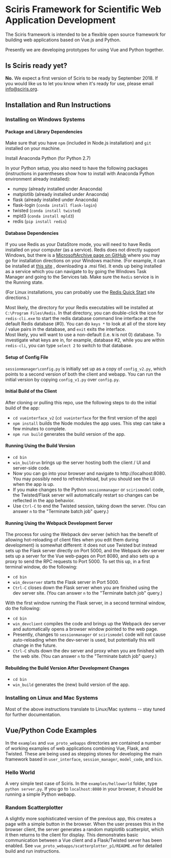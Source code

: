 # Sciris Framework for Scientific Web Application Development

The Sciris framework is intended to be a flexible open source framework
for building web applications based on Vue.js and Python.

Presently we are developing prototypes for using Vue and Python
together.

## Is Sciris ready yet?

**No.** We expect a first version of Sciris to be ready by September 2018. If you would like us to let you know when it's ready for use, please email info@sciris.org.


## Installation and Run Instructions

### Installing on Windows Systems

#### Package and Library Dependencies

Make sure that you have `npm` (included in Node.js installation) and
`git` installed on your machine.  

Install Anaconda Python (for Python 2.7)

In your Python setup, you also need to have the following packages (instructions
in parentheses show how to install with Anaconda Python environment already
installed):
* numpy (already installed under Anaconda)
* matplotlib (already installed under Anaconda)
* flask (already installed under Anaconda)
* flask-login (`conda install flask-login`)
* twisted (`conda install twisted`)
* mpld3 (`conda install mpld3`)
* redis (`pip install redis`)

#### Database Dependencies

If you use Redis as your DataStore mode, you will need to have Redis installed
on your computer (as a service).  Redis does not directly support Windows,
but there is a [MicrosoftArchive page on GitHub](https://github.com/MicrosoftArchive/redis)
where you may go for installation directions on your Windows machine.
(For example, it can be installed at [this site](https://github.com/MicrosoftArchive/redis/releases)
, downloading a .msi file).  It
ends up being installed as a service which you can navigate to by going
the Windows Task Manager and going to the Services tab.  Make sure the `Redis`
service is in the Running state.

(For Linux installations, you can probably use the
[Redis Quick Start](https://redis.io/topics/quickstart) site directions.)

Most likely, the directory for your Redis executables will be installed at
`C:\Program Files\Redis`.  In that directory, you can double-click the icon
for `redis-cli.exe` to start the redis database command line interface at
the default Redis database (#0).  You can do `keys *` to look at all of the
store key / value pairs in the database, and `exit` exits the interface.  
Most likely, you will want to use a non-default (i.e. `N` is not 0)
database.  To investigate what keys are in, for example, database #2,
while you are within `redis-cli`, you can type `select 2` to switch to that
database.

#### Setup of Config File

`sessionmanager\config.py` is initially set up as a copy of `config_v2.py`,
which points to a second version of both the client and webapp.  You can
run the initial version by copying `config_v1.py` over `config.py`.

#### Initial Build of the Client

After cloning or pulling this repo, use the following steps to do the
initial build of the app:
* `cd vueinterface_v2` (`cd vueinterface` for the first version of the app)
* `npm install` builds the Node modules the app uses.  This step can take
a few minutes to complete.
* `npm run build` generates the build version of the app.

#### Running Using the Build Version

* `cd bin`
* `win_buildrun` brings up the server hosting both the
client / UI and server-side code.
* Now you can go into your browser and navigate to http://localhost:8080.
You may possibly need to refresh/reload, but you should see the UI
when the app is up.
* If you make changes to the Python `sessionmanager` or `scirismodel` code,
the Twisted/Flask server will automatically restart so changes can be
reflected in the app behavior.
* Use `Ctrl-C` to end the Twisted session, taking down the server. (You can
answer `n` to the "Terminate batch job" query.)

#### Running Using the Webpack Development Server

The process for using the Webpack dev server (which has the benefit of
allowing hot-reloading of client files when you edit them during development)
is somewhat different: it does not use Twisted but instead sets up the Flask
server directly on Port 5000, and the Webpack dev server sets up a server
for the Vue web-pages on Port 8080, and also sets up a proxy to send the
RPC requests to Port 5000.  To set this up, in a first terminal window, do
the following:
* `cd bin`
* `win_devserver` starts the Flask server in Port 5000.
* `Ctrl-C` closes down the Flask server when you are finished using the dev
server site. (You can answer `n` to the "Terminate batch job" query.)

With the first window running the Flask server, in a second terminal window,
do the following:
* `cd bin`
* `win_devclient` compiles the code and brings up the Webpack dev server and
automatically opens a browser window pointed to the web page.
* Presently, changes to `sessionmanager` or `scirismodel` code will not
cause auto-reloading when the dev-server is used, but potentially this will
change in the future.
* `Ctrl-C` shuts down the dev server and proxy when you are finished with
the web site.  (You can answer `n` to the "Terminate batch job" query.)

#### Rebuilding the Build Version After Development Changes

* `cd bin`
* `win_build` generates the (new) build version of the app.

### Installing on Linux and Mac Systems

Most of the above instructions translate to Linux/Mac systems -- stay tuned for further documentation.


## Vue/Python Code Examples

In the `examples` and `vue_proto_webapps` directories are contained a number
of working examples of web applications combining Vue, Flask, and Twisted.
These are being used as stepping stones for developing the main framework
based in `user_interface`, `session_manager`, `model_code`, and `bin`.

### Hello World

A very simple test case of Sciris. In the `examples/helloworld` folder, type `python server.py`. If you go to `localhost:8080` in your browser, it should be running a simple Python webapp.

### Random Scatterplotter

A slightly more sophisticated version of the previous app, this creates a page with a simple button in the browser.  When the user
presses this in the browser client, the server generates a random matplotlib
scatterplot, which it then returns to the client for display.  This
demonstrates basic communication between a Vue client and a Flask/Twisted
server has been enabled.  See `vue_proto_webapps/scatterplotter_p1/README.md`
for detailed build and run instructions.
